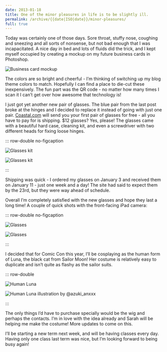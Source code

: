 ```yaml
---
date: 2013-01-18
title: One of the minor pleasures in life is to be slightly ill.
permalink: /archive/{{date|ISO|date}}/minor-pleasures/
full: true
---
```

Today was certainly one of those days. Sore throat, stuffy nose, coughing and sneezing and all sorts of nonsense, but not bad enough that I was incapacitated. A nice day in bed and lots of fluids did the trick, and I kept myself occupied by creating a mockup on my future business cards in Photoshop.

<!--more-->

![Business card mockup](2013-01-18-mockup.png 'Business card mockup')

The colors are so bright and cheerful - I’m thinking of switching up my blog theme colors to match. Hopefully I can find a place to die-cut these inexpensively. The fun part was the QR code - no matter how many times I scan it I can’t get over how awesome that technology is!

I just got yet another new pair of glasses. The blue pair from the last post broke at the hinges and I decided to replace it instead of going with just one pair. [Coastal.com](http://coastal.com) will send you your first pair of glasses for free - all you have to pay for is shipping. $12 glasses? Yes, please! The glasses came with a beautiful hard case, cleaning kit, and even a screwdriver with two different heads for fixing loose hinges.

::: row-double no-figcaption

![Glasses kit](2013-01-18-kit-1.jpg 'Glasses kit')

![Glasses kit](2013-01-18-kit-2.jpg 'Glasses kit')

:::

Shipping was quick - I ordered my glasses on January 3 and received them on January 11 - just one week and a day! The site had said to expect them by the 23rd, but they were way ahead of schedule.

Overall I’m completely satisfied with the new glasses and hope they last a long time! A couple of quick shots with the front-facing iPad camera:

::: row-double no-figcaption

![Glasses](2013-01-18-glasses-1.jpg 'Glasses')

![Glasses](2013-01-18-glasses-2.jpg 'Glasses')

:::

I decided that for Comic Con this year, I’ll be cosplaying as the human form of Luna, the black cat from Sailor Moon! Her costume is relatively easy to duplicate and isn’t quite as flashy as the sailor suits.

::: row-double

![Human Luna](2013-01-18-luna-1.jpg 'Human Luna')

![Human Luna illustration by @azuki_anxxx](2013-01-18-luna-2.jpg 'Human Luna illustration by @azuki_anxxx')

:::

The only things I’d have to purchase specially would be the wig and perhaps the contacts. I’m in love with the idea already and Sarah will be helping me make the costume! More updates to come on this.

I’ll be starting a new term next week, and will be having classes every day. Having only one class last term was nice, but I’m looking forward to being busy again!
